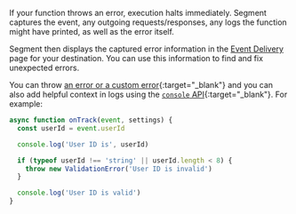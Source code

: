 If your function throws an error, execution halts immediately. Segment captures the event, any outgoing requests/responses, any logs the function might have printed, as well as the error itself.

Segment then displays the captured error information in the [Event Delivery](/docs/connections/event-delivery/) page for your destination. You can use this information to find and fix unexpected errors.

You can throw [an error or a custom error](https://developer.mozilla.org/en-US/docs/Web/JavaScript/Reference/Global_Objects/Error){:target="_blank"} and you can also add helpful context in logs using the [`console` API](https://developer.mozilla.org/en-US/docs/Web/API/console){:target="_blank"}. For example:

```js
async function onTrack(event, settings) {
  const userId = event.userId

  console.log('User ID is', userId)

  if (typeof userId !== 'string' || userId.length < 8) {
    throw new ValidationError('User ID is invalid')
  }

  console.log('User ID is valid')
}
```

